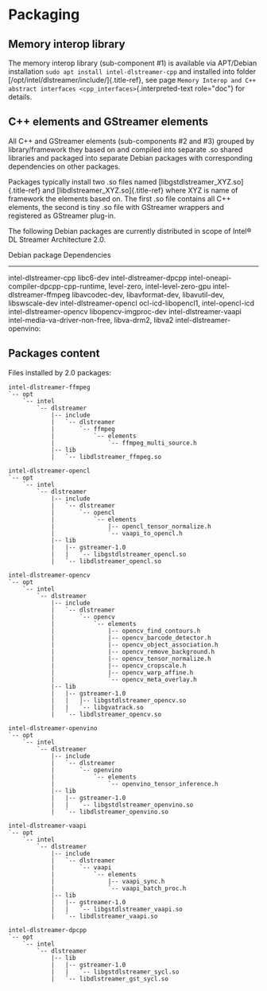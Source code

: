 # Packaging

## Memory interop library

The memory interop library (sub-component #1) is available via
APT/Debian installation `sudo apt install intel-dlstreamer-cpp` and
installed into folder [/opt/intel/dlstreamer/include/]{.title-ref}, see
page
`Memory Interop and C++ abstract interfaces <cpp_interfaces>`{.interpreted-text
role="doc"} for details.

## C++ elements and GStreamer elements

All C++ and GStreamer elements (sub-components #2 and #3) grouped by
library/framework they based on and compiled into separate .so shared
libraries and packaged into separate Debian packages with corresponding
dependencies on other packages.

Packages typically install two .so files named
[libgstdlstreamer_XYZ.so]{.title-ref} and
[libdlstreamer_XYZ.so]{.title-ref} where XYZ is name of framework the
elements based on. The first .so file contains all C++ elements, the
second is tiny .so file with GStreamer wrappers and registered as
GStreamer plug-in.

The following Debian packages are currently distributed in scope of
Intel® DL Streamer Architecture 2.0.

  Debian package               Dependencies
  ---------------------------- ---------------------------------------------------------------------------
  intel-dlstreamer-cpp         libc6-dev
  intel-dlstreamer-dpcpp       intel-oneapi-compiler-dpcpp-cpp-runtime, level-zero, intel-level-zero-gpu
  intel-dlstreamer-ffmpeg      libavcodec-dev, libavformat-dev, libavutil-dev, libswscale-dev
  intel-dlstreamer-opencl      ocl-icd-libopencl1, intel-opencl-icd
  intel-dlstreamer-opencv      libopencv-imgproc-dev
  intel-dlstreamer-vaapi       intel-media-va-driver-non-free, libva-drm2, libva2
  intel-dlstreamer-openvino:   

## Packages content

Files installed by 2.0 packages:

``` none
intel-dlstreamer-ffmpeg
`-- opt
    `-- intel
        `-- dlstreamer
            |-- include
            |   `-- dlstreamer
            |       `-- ffmpeg
            |           `-- elements
            |               `-- ffmpeg_multi_source.h
            |-- lib
            |   `-- libdlstreamer_ffmpeg.so
```

``` none
intel-dlstreamer-opencl
`-- opt
    `-- intel
        `-- dlstreamer
            |-- include
            |   `-- dlstreamer
            |       `-- opencl
            |           `-- elements
            |               |-- opencl_tensor_normalize.h
            |               `-- vaapi_to_opencl.h
            |-- lib
            |   |-- gstreamer-1.0
            |   |   `-- libgstdlstreamer_opencl.so
            |   `-- libdlstreamer_opencl.so
```

``` none
intel-dlstreamer-opencv
`-- opt
    `-- intel
        `-- dlstreamer
            |-- include
            |   `-- dlstreamer
            |       `-- opencv
            |           `-- elements
            |               |-- opencv_find_contours.h
            |               |-- opencv_barcode_detector.h
            |               |-- opencv_object_association.h
            |               |-- opencv_remove_background.h
            |               |-- opencv_tensor_normalize.h
            |               |-- opencv_cropscale.h
            |               |-- opencv_warp_affine.h
            |               `-- opencv_meta_overlay.h
            |-- lib
            |   |-- gstreamer-1.0
            |   |   |-- libgstdlstreamer_opencv.so
            |   |   `-- libgvatrack.so
            |   `-- libdlstreamer_opencv.so
```

``` none
intel-dlstreamer-openvino
`-- opt
    `-- intel
        `-- dlstreamer
            |-- include
            |   `-- dlstreamer
            |       `-- openvino
            |           `-- elements
            |               `-- openvino_tensor_inference.h
            |-- lib
            |   |-- gstreamer-1.0
            |   |   `-- libgstdlstreamer_openvino.so
            |   `-- libdlstreamer_openvino.so
```

``` none
intel-dlstreamer-vaapi
`-- opt
    `-- intel
        `-- dlstreamer
            |-- include
            |   `-- dlstreamer
            |       `-- vaapi
            |           `-- elements
            |               |-- vaapi_sync.h
            |               `-- vaapi_batch_proc.h
            |-- lib
            |   |-- gstreamer-1.0
            |   |   `-- libgstdlstreamer_vaapi.so
            |   `-- libdlstreamer_vaapi.so
```

``` none
intel-dlstreamer-dpcpp
`-- opt
    `-- intel
        `-- dlstreamer
            |-- lib
            |   |-- gstreamer-1.0
            |   |   `-- libgstdlstreamer_sycl.so
            |   `-- libdlstreamer_gst_sycl.so
```
